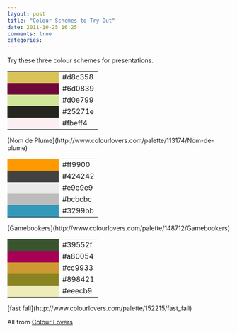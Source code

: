 ```yaml
---
layout: post
title: "Colour Schemes to Try Out"
date: 2011-10-25 16:25
comments: true
categories: 
---
```

Try these three colour schemes for presentations.

<table>
  <tr>
    <td style="background:#d8c358;width:100px">&nbsp;</td>
    <td>#d8c358</td>
  </tr>
  <tr>
    <td style="background:#6d0839;width:100px">&nbsp;</td>
    <td>#6d0839</td>
  </tr>
  <tr>
    <td style="background:#d0e799;width:100px">&nbsp;</td>
    <td>#d0e799</td>
  </tr>
  <tr>
    <td style="background:#25271e;width:100px">&nbsp;</td>
    <td>#25271e</td>
  </tr>
  <tr>
    <td style="background:#fbeff4;width:100px">&nbsp;</td>
    <td>#fbeff4</td>
  </tr>
</table>
[Nom de Plume](http://www.colourlovers.com/palette/113174/Nom-de-plume)

<table>
  <tr>
    <td style="background:#ff9900;width:100px">&nbsp;</td>
    <td>#ff9900</td>
  </tr>
  <tr>
    <td style="background:#424242;width:100px">&nbsp;</td>
    <td>#424242</td>
  </tr>
  <tr>
    <td style="background:#e9e9e9;width:100px">&nbsp;</td>
    <td>#e9e9e9</td>
  </tr>
  <tr>
    <td style="background:#bcbcbc;width:100px">&nbsp;</td>
    <td>#bcbcbc</td>
  </tr>
  <tr>
    <td style="background:#3299bb;width:100px">&nbsp;</td>
    <td>#3299bb</td>
  </tr>
</table>
[Gamebookers](http://www.colourlovers.com/palette/148712/Gamebookers)

<table>
  <tr>
    <td style="background:#39552f;width:100px">&nbsp;</td>
    <td>#39552f</td>
  </tr>
  <tr>
    <td style="background:#a80054;width:100px">&nbsp;</td>
    <td>#a80054</td>
  </tr>
  <tr>
    <td style="background:#cc9933;width:100px">&nbsp;</td>
    <td>#cc9933</td>
  </tr>
  <tr>
    <td style="background:#898421;width:100px">&nbsp;</td>
    <td>#898421</td>
  </tr>
  <tr>
    <td style="background:#eeecb9;width:100px">&nbsp;</td>
    <td>#eeecb9</td>
  </tr>
</table>
[fast fall](http://www.colourlovers.com/palette/152215/fast_fall)

All from [Colour Lovers](colourlovers.com)

